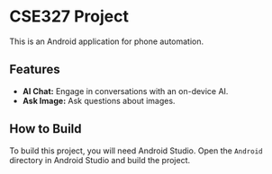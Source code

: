 # CSE327 Project

This is an Android application for phone automation.

## Features

*   **AI Chat:** Engage in conversations with an on-device AI.
*   **Ask Image:** Ask questions about images.

## How to Build

To build this project, you will need Android Studio. Open the `Android` directory in Android Studio and build the project.
